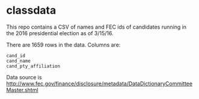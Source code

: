 # classdata
This repo contains a CSV of names and FEC ids of candidates running in the 2016 presidential election as of 3/15/16.

There are 1659 rows in the data.
Columns are:

    cand_id
    cand_name
    cand_pty_affiliation

Data source is http://www.fec.gov/finance/disclosure/metadata/DataDictionaryCommitteeMaster.shtml

